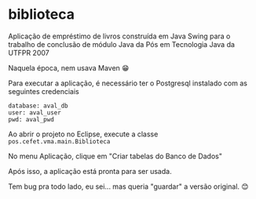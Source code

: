 # biblioteca

Aplicação de empréstimo de livros construída em Java Swing para o trabalho de conclusão de módulo Java da Pós em Tecnologia Java da UTFPR 2007

Naquela época, nem usava Maven :grin:

Para executar a aplicação, é necessário ter o Postgresql instalado com as seguintes credenciais

```
database: aval_db
user: aval_user
pwd: aval_pwd
```

Ao abrir o projeto no Eclipse, execute a classe `pos.cefet.vma.main.Biblioteca`

No menu Aplicação, clique em "Criar tabelas do Banco de Dados"

Após isso, a aplicação está pronta para ser usada.

Tem bug pra todo lado, eu sei... mas queria "guardar" a versão original. :blush:

